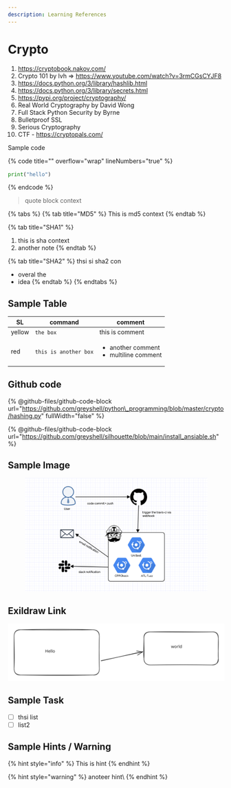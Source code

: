 ```yaml
---
description: Learning References
---
```


# Crypto

1. https://cryptobook.nakov.com/
2. Crypto 101 by lvh => https://www.youtube.com/watch?v=3rmCGsCYJF8
3. https://docs.python.org/3/library/hashlib.html
4. https://docs.python.org/3/library/secrets.html
5. https://pypi.org/project/cryptography/
6. Real World Cryptography by David Wong
7. Full Stack Python Security by Byrne
8. Bulletproof SSL
9. Serious Cryptography
10. CTF - https://cryptopals.com/

Sample code

{% code title="" overflow="wrap" lineNumbers="true" %}
```python
print("hello")
```
{% endcode %}

> quote block context

{% tabs %}
{% tab title="MD5" %}
This is md5 context
{% endtab %}

{% tab title="SHA1" %}
1. this is sha context
2. another note
{% endtab %}

{% tab title="SHA2" %}
thsi si sha2 con

* overal the
* idea
{% endtab %}
{% endtabs %}

## Sample Table

| SL     | command               | comment                                                     |
| ------ | --------------------- | ----------------------------------------------------------- |
| yellow | `the box`             | this is comment                                             |
| red    | `this is another box` | <ul><li>another comment</li><li>multiline comment</li></ul> |

## Github code

\{% @github-files/github-code-block url="https://github.com/greyshell/python\_programming/blob/master/crypto/hashing.py" fullWidth="false" %\}

{% @github-files/github-code-block url="https://github.com/greyshell/silhouette/blob/main/install_ansiable.sh" %}

## Sample Image

<figure><img src="https://raw.githubusercontent.com/greyshell/libO2/main/.assets/libO2_ci.png" alt="Image sample"><figcaption></figcaption></figure>

## Exildraw Link

![](.gitbook/assets/file.excalidraw.svg)

## Sample Task

* [ ] thsi list
* [ ] list2

## Sample Hints / Warning

{% hint style="info" %}
This is hint
{% endhint %}

{% hint style="warning" %}
anoteer hint\\
{% endhint %}

